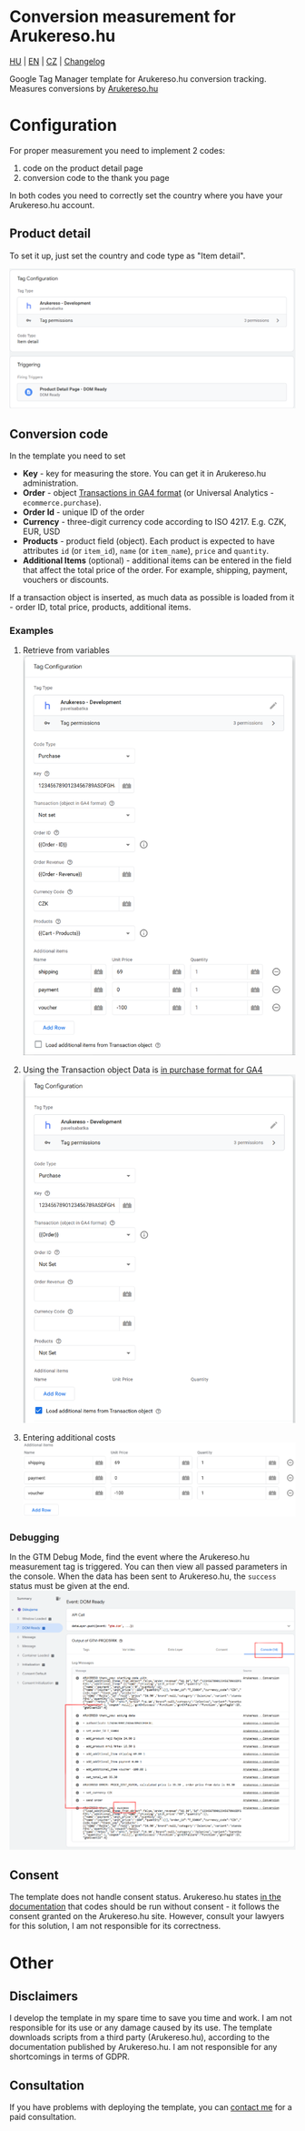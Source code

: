 # Conversion measurement for Arukereso.hu

[HU](https://github.com/pavelsabatka/gtm-arukereso/blob/master/README.md) | [EN](https://github.com/pavelsabatka/gtm-arukereso/blob/master/README-EN.md) | [CZ](https://github.com/pavelsabatka/gtm-arukereso/blob/master/README.md) | [Changelog](https://github.com/pavelsabatka/gtm-arukereso/blob/master/CHANGELOG.md)

Google Tag Manager template for Arukereso.hu conversion tracking.
Measures conversions by [Arukereso.hu](https://www.arukereso.hu/static/conversion-measurement.html)


# Configuration
For proper measurement you need to implement 2 codes:
1. code on the product detail page
2. conversion code to the thank you page

In both codes you need to correctly set the country where you have your Arukereso.hu account.

## Product detail
To set it up, just set the country and code type as "Item detail".

![Configuring GTM template for Arukereso.hu product detail code](https://github.com/pavelsabatka/gtm-arukereso/blob/main/img/arukereso-product-detail-page.png)

## Conversion code
In the template you need to set
* **Key** - key for measuring the store. You can get it in Arukereso.hu administration.
* **Order** - object [Transactions in GA4 format](https://developers.google.com/analytics/devguides/collection/ga4/set-up-ecommerce) (or Universal Analytics - `ecommerce.purchase`).
* **Order Id** - unique ID of the order
* **Currency** - three-digit currency code according to ISO 4217. E.g. CZK, EUR, USD
* **Products** - product field (object). Each product is expected to have attributes `id` (or `item_id`), `name` (or `item_name`), `price` and `quantity`.
* **Additional Items** (optional) - additional items can be entered in the field that affect the total price of the order. For example, shipping, payment, vouchers or discounts.

If a transaction object is inserted, as much data as possible is loaded from it - order ID, total price, products, additional items.

### Examples
1. Retrieve from variables
![Configuring GTM templates for Arukereso.hu conversion code](https://github.com/pavelsabatka/gtm-arukereso/blob/main/img/arukereso-purchase-rows.png)

2. Using the Transaction object
Data is [in purchase format for GA4](https://developers.google.com/analytics/devguides/collection/ga4/set-up-ecommerce)
![Configuring GTM template for Arukereso.hu conversion code - object](https://github.com/pavelsabatka/gtm-arukereso/blob/main/img/arukereso-purchase-object.png)

3. Entering additional costs
![GTM template configuration for Arukereso.hu conversion code - additional costs](https://github.com/pavelsabatka/gtm-arukereso/blob/main/img/arukereso-purchase-additiona-items.png)


### Debugging
In the GTM Debug Mode, find the event where the Arukereso.hu measurement tag is triggered. You can then view all passed parameters in the console.
When the data has been sent to Arukereso.hu, the `success` status must be given at the end.
![Debugging GTM template for Arukereso.hu](https://github.com/pavelsabatka/gtm-arukereso/blob/main/img/arukereso-debug.png)


## Consent
The template does not handle consent status.
Arukereso.hu states [in the documentation](https://www.arukereso.hu/static/conversion-measurement.html) that codes should be run without consent - it follows the consent granted on the Arukereso.hu site. However, consult your lawyers for this solution, I am not responsible for its correctness.

# Other

## Disclaimers
I develop the template in my spare time to save you time and work. I am not responsible for its use or any damage caused by its use.
The template downloads scripts from a third party (Arukereso.hu), according to the documentation published by Arukereso.hu. I am not responsible for any shortcomings in terms of GDPR.

## Consultation
If you have problems with deploying the template, you can [contact me](https://www.sabatka.net/kontakt) for a paid consultation.
